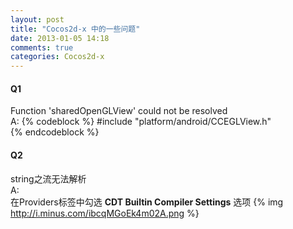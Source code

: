```yaml
---
layout: post
title: "Cocos2d-x 中的一些问题"
date: 2013-01-05 14:18
comments: true
categories: Cocos2d-x
---
```


#### __Q1__
Function 'sharedOpenGLView' could not be resolved  
A:
{% codeblock %}
#include "platform/android/CCEGLView.h"  
{% endcodeblock %}



#### __Q2__  
string之流无法解析  
A:  
在Providers标签中勾选 __CDT Builtin Compiler Settings__ 选项
{% img http://i.minus.com/ibcqMGoEk4m02A.png  %}
